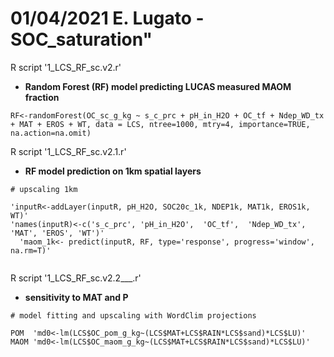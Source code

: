 # 01/04/2021 E. Lugato - SOC_saturation"

R script '1_LCS_RF_sc.v2.r'
* **Random Forest (RF) model predicting LUCAS measured MAOM fraction** 

`RF<-randomForest(OC_sc_g_kg ~ s_c_prc + pH_in_H2O + OC_tf + Ndep_WD_tx + MAT + EROS + WT, data = LCS, ntree=1000, mtry=4, importance=TRUE, na.action=na.omit)`


R script '1_LCS_RF_sc.v2.1.r'
* **RF model prediction on 1km spatial layers**

```
# upscaling 1km

'inputR<-addLayer(inputR, pH_H2O, SOC20c_1k, NDEP1k, MAT1k, EROS1k, WT)'
'names(inputR)<-c('s_c_prc', 'pH_in_H2O',  'OC_tf',  'Ndep_WD_tx',  'MAT', 'EROS', 'WT')'
  'maom_1k<- predict(inputR, RF, type='response', progress='window', na.rm=T)'
  
```


R script '1_LCS_RF_sc.v2.2___.r'
* **sensitivity to MAT and P**
```
# model fitting and upscaling with WordClim projections

POM  'md0<-lm(LCS$OC_pom_g_kg~(LCS$MAT+LCS$RAIN*LCS$sand)*LCS$LU)'
MAOM 'md0<-lm(LCS$OC_maom_g_kg~(LCS$MAT+LCS$RAIN*LCS$sand)*LCS$LU)'

```

